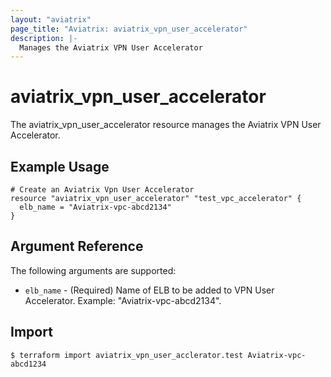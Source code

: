```yaml
---
layout: "aviatrix"
page_title: "Aviatrix: aviatrix_vpn_user_accelerator"
description: |-
  Manages the Aviatrix VPN User Accelerator
---
```


# aviatrix_vpn_user_accelerator

The aviatrix_vpn_user_accelerator resource manages the Aviatrix VPN User Accelerator.

## Example Usage

```hcl
# Create an Aviatrix Vpn User Accelerator
resource "aviatrix_vpn_user_accelerator" "test_vpc_accelerator" {
  elb_name = "Aviatrix-vpc-abcd2134"
}
```

## Argument Reference

The following arguments are supported:

* `elb_name` - (Required) Name of ELB to be added to VPN User Accelerator. Example: "Aviatrix-vpc-abcd2134".

## Import

```
$ terraform import aviatrix_vpn_user_acclerator.test Aviatrix-vpc-abcd1234
```
